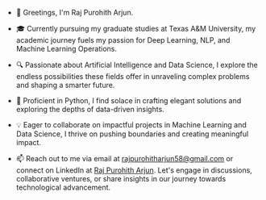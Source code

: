 
- 👋 Greetings, I'm Raj Purohith Arjun.
  
- 🎓 Currently pursuing my graduate studies at Texas A&M University, my academic journey fuels my passion for Deep Learning, NLP, and Machine Learning Operations.

- 🔍 Passionate about Artificial Intelligence and Data Science, I explore the endless possibilities these fields offer in unraveling complex problems and shaping a smarter future.
  
- 🌱 Proficient in Python, I find solace in crafting elegant solutions and exploring the depths of data-driven insights.
  
- 💡 Eager to collaborate on impactful projects in Machine Learning and Data Science, I thrive on pushing boundaries and creating meaningful impact.
  
- 📫 Reach out to me via email at rajpurohitharjun58@gmail.com or connect on LinkedIn at [Raj Purohith Arjun](https://www.linkedin.com/in/raj-purohith-arjun-20a652200/). Let's engage in discussions, collaborative ventures, or share insights in our journey towards technological advancement.




